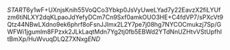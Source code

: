 $START$6y1wF+UXnjsKnih55VoQCo3Ybkp0JsVyUweLYad7y22EavzX2fiLYUfzm6tiNLXY2dqKLpaoJdYefyDCm7Cn9Sxf0amkOUO3HE+C4fdVP7/sPXcVt9Qtz44NBwLXdno9ek6phrf8oFsnJJlmx2L2Y7pe7j08hg7NYCOCmukzj7Sp/GWFWi1jgumlm8FPzxk2JLkLaqtMdn7Yg2tj0fb5EBWd2YTdNnUZHtvVStUpfhItBmXp/HuWvuqDLQZ7XNxg$END$